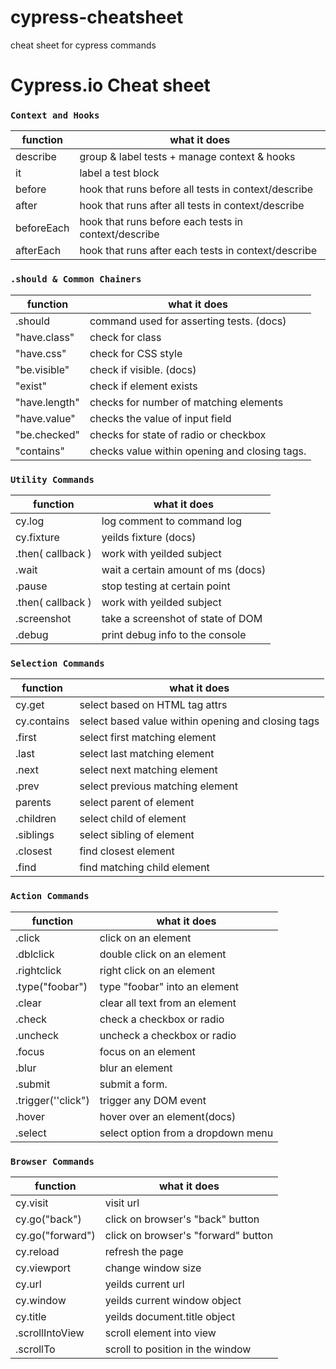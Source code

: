 # cypress-cheatsheet
cheat sheet for cypress commands

# Cypress.io Cheat sheet
### ```Context and Hooks```
|function|what it does|
|---------|-----------|
|describe |group & label tests + manage context & hooks|
|it |label a test block|
|before |hook that runs before all tests in context/describe|
|after |hook that runs after all tests in context/describe|
|beforeEach| hook that runs before each tests in context/describe|
|afterEach| hook that runs after each tests in context/describe|

### ```.should & Common Chainers```
|function|what it does|
|---------|-----------|
|.should |command used for asserting tests. (docs)|
|"have.class" |check for class|
|"have.css" |check for CSS style|
|"be.visible" |check if visible. (docs)|
|"exist" |check if element exists|
|"have.length"| checks for number of matching elements|
|"have.value" |checks the value of input field|
|"be.checked" |checks for state of radio or checkbox|
|"contains" |checks value within opening and closing tags.|


### ```Utility Commands```
|function|what it does|
|---------|-----------|
|cy.log |log comment to command log|
|cy.fixture |yeilds fixture (docs)|
|.then( callback )| work with yeilded subject|
|.wait |wait a certain amount of ms (docs)|
|.pause |stop testing at certain point|
|.then( callback ) |work with yeilded subject|
|.screenshot |take a screenshot of state of DOM|
|.debug| print debug info to the console|



### ```Selection Commands```
|function|what it does|
|---------|-----------|
|cy.get| select based on HTML tag attrs|
|cy.contains |select based value within opening and closing tags|
|.first| select first matching element|
|.last |select last matching element|
|.next| select next matching element|
|.prev |select previous matching element|
|parents |select parent of element|
|.children| select child of element|
|.siblings |select sibling of element|
|.closest |find closest element|
|.find |find matching child element|




### ```Action Commands```
|function|what it does|
|---------|-----------|
|.click |click on an element|
|.dblclick| double click on an element|
|.rightclick |right click on an element|
|.type("foobar")| type "foobar" into an element|
|.clear |clear all text from an element|
|.check |check a checkbox or radio|
|.uncheck |uncheck a checkbox or radio|
|.focus |focus on an element|
|.blur |blur an element|
|.submit| submit a form.|
|.trigger(''click")| trigger any DOM event|
|.hover| hover over an element(docs)|
|.select |select option from a dropdown menu|

### ```Browser Commands```
|function|what it does|
|---------|-----------|
|cy.visit| visit url|
|cy.go("back")| click on browser's "back" button|
|cy.go("forward")| click on browser's "forward" button|
|cy.reload |refresh the page|
|cy.viewport |change window size|
|cy.url |yeilds current url|
|cy.window |yeilds current window object|
|cy.title |yeilds document.title object|
|.scrollIntoView |scroll element into view|
|.scrollTo| scroll to position in the window|
